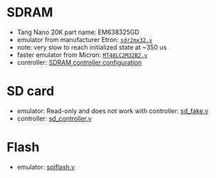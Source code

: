 # SDRAM
* Tang Nano 20K part name: EM638325GD
* emulator from manufacturer Etron: [`sdr2mx32.v`](https://github.com/calint/tang-nano-20k--riscv--cache-sdram/blob/main/notes/sdram-emulator/etron/sdr2mx32.v)
* note: very slow to reach initialized state at ~350 us
* faster emulator from Micron: [`MT48LC2M32B2.v`](https://github.com/calint/tang-nano-20k--riscv--cache-sdram/blob/main/notes/sdram-emulator/micron/MT48LC2M32B2.v)
* controller: [SDRAM controller configuration](https://github.com/calint/tang-nano-20k--riscv--cache-sdram/blob/main/notes/ip-blocks-gui-configuration/SDRAM-Controller-HS.png)
  
# SD card
* emulator: Read-only and does not work with controller: [sd\_fake.v](https://github.com/WangXuan95/FPGA-SDcard-Reader/blob/main/SIM/sd_fake.v)
* controller: [sd_controller.v](https://github.com/calint/tang-nano-20k--riscv--cache-sdram/blob/main/src/ip/regymm/sd_controller.v)

# Flash
* emulator: [spiflash.v](https://github.com/YosysHQ/picorv32/blob/main/picosoc/spiflash.v)